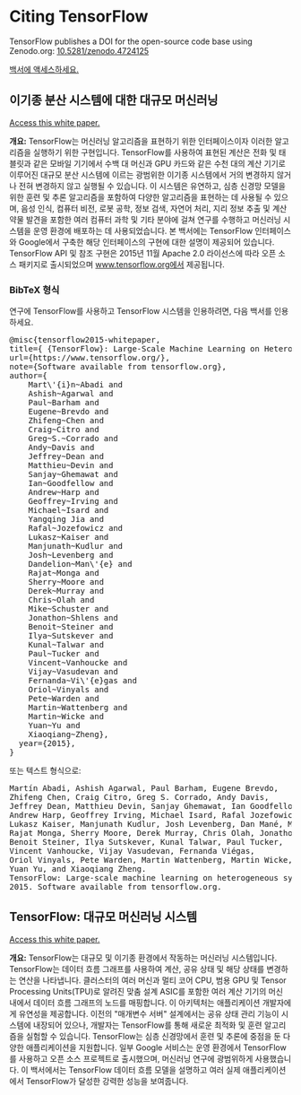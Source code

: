 # Citing TensorFlow

TensorFlow publishes a DOI for the open-source code base using Zenodo.org: [10.5281/zenodo.4724125](https://doi.org/10.5281/zenodo.4724125)

[백서에 액세스하세요.](https://static.googleusercontent.com/media/research.google.com/en//pubs/archive/45166.pdf)

## 이기종 분산 시스템에 대한 대규모 머신러닝

[Access this white paper.](https://static.googleusercontent.com/media/research.google.com/en//pubs/archive/45166.pdf)

**개요:** TensorFlow는 머신러닝 알고리즘을 표현하기 위한 인터페이스이자 이러한 알고리즘을 실행하기 위한 구현입니다. TensorFlow를 사용하여 표현된 계산은 전화 및 태블릿과 같은 모바일 기기에서 수백 대 머신과 GPU 카드와 같은 수천 대의 계산 기기로 이루어진 대규모 분산 시스템에 이르는 광범위한 이기종 시스템에서 거의 변경하지 않거나 전혀 변경하지 않고 실행될 수 있습니다. 이 시스템은 유연하고, 심층 신경망 모델을 위한 훈련 및 추론 알고리즘을 포함하여 다양한 알고리즘을 표현하는 데 사용될 수 있으며, 음성 인식, 컴퓨터 비전, 로봇 공학, 정보 검색, 자연어 처리, 지리 정보 추출 및 계산 약물 발견을 포함한 여러 컴퓨터 과학 및 기타 분야에 걸쳐 연구를 수행하고 머신러닝 시스템을 운영 환경에 배포하는 데 사용되었습니다. 본 백서에는 TensorFlow 인터페이스와 Google에서 구축한 해당 인터페이스의 구현에 대한 설명이 제공되어 있습니다. TensorFlow API 및 참조 구현은 2015년 11월 Apache 2.0 라이선스에 따라 오픈 소스 패키지로 출시되었으며 www.tensorflow.org에서 제공됩니다.

### BibTeX 형식

연구에 TensorFlow를 사용하고 TensorFlow 시스템을 인용하려면, 다음 백서를 인용하세요.

<pre>@misc{tensorflow2015-whitepaper,
title={ {TensorFlow}: Large-Scale Machine Learning on Heterogeneous Systems},
url={https://www.tensorflow.org/},
note={Software available from tensorflow.org},
author={
    Mart\'{i}n~Abadi and
    Ashish~Agarwal and
    Paul~Barham and
    Eugene~Brevdo and
    Zhifeng~Chen and
    Craig~Citro and
    Greg~S.~Corrado and
    Andy~Davis and
    Jeffrey~Dean and
    Matthieu~Devin and
    Sanjay~Ghemawat and
    Ian~Goodfellow and
    Andrew~Harp and
    Geoffrey~Irving and
    Michael~Isard and
    Yangqing Jia and
    Rafal~Jozefowicz and
    Lukasz~Kaiser and
    Manjunath~Kudlur and
    Josh~Levenberg and
    Dandelion~Man\'{e} and
    Rajat~Monga and
    Sherry~Moore and
    Derek~Murray and
    Chris~Olah and
    Mike~Schuster and
    Jonathon~Shlens and
    Benoit~Steiner and
    Ilya~Sutskever and
    Kunal~Talwar and
    Paul~Tucker and
    Vincent~Vanhoucke and
    Vijay~Vasudevan and
    Fernanda~Vi\'{e}gas and
    Oriol~Vinyals and
    Pete~Warden and
    Martin~Wattenberg and
    Martin~Wicke and
    Yuan~Yu and
    Xiaoqiang~Zheng},
  year={2015},
}
</pre>

또는 텍스트 형식으로:

<pre>Martín Abadi, Ashish Agarwal, Paul Barham, Eugene Brevdo,
Zhifeng Chen, Craig Citro, Greg S. Corrado, Andy Davis,
Jeffrey Dean, Matthieu Devin, Sanjay Ghemawat, Ian Goodfellow,
Andrew Harp, Geoffrey Irving, Michael Isard, Rafal Jozefowicz, Yangqing Jia,
Lukasz Kaiser, Manjunath Kudlur, Josh Levenberg, Dan Mané, Mike Schuster,
Rajat Monga, Sherry Moore, Derek Murray, Chris Olah, Jonathon Shlens,
Benoit Steiner, Ilya Sutskever, Kunal Talwar, Paul Tucker,
Vincent Vanhoucke, Vijay Vasudevan, Fernanda Viégas,
Oriol Vinyals, Pete Warden, Martin Wattenberg, Martin Wicke,
Yuan Yu, and Xiaoqiang Zheng.
TensorFlow: Large-scale machine learning on heterogeneous systems,
2015. Software available from tensorflow.org.
</pre>

## TensorFlow: 대규모 머신러닝 시스템

[Access this white paper.](https://www.usenix.org/system/files/conference/osdi16/osdi16-abadi.pdf)

**개요:** TensorFlow는 대규모 및 이기종 환경에서 작동하는 머신러닝 시스템입니다. TensorFlow는 데이터 흐름 그래프를 사용하여 계산, 공유 상태 및 해당 상태를 변경하는 연산을 나타냅니다. 클러스터의 여러 머신과 멀티 코어 CPU, 범용 GPU 및 Tensor Processing Units(TPU)로 알려진 맞춤 설계 ASIC를 포함한 여러 계산 기기의 머신 내에서 데이터 흐름 그래프의 노드를 매핑합니다. 이 아키텍처는 애플리케이션 개발자에게 유연성을 제공합니다. 이전의 "매개변수 서버" 설계에서는 공유 상태 관리 기능이 시스템에 내장되어 있으나, 개발자는 TensorFlow를 통해 새로운 최적화 및 훈련 알고리즘을 실험할 수 있습니다. TensorFlow는 심층 신경망에서 훈련 및 추론에 중점을 둔 다양한 애플리케이션을 지원합니다. 일부 Google 서비스는 운영 환경에서 TensorFlow를 사용하고 오픈 소스 프로젝트로 출시했으며, 머신러닝 연구에 광범위하게 사용했습니다. 이 백서에서는 TensorFlow 데이터 흐름 모델을 설명하고 여러 실제 애플리케이션에서 TensorFlow가 달성한 강력한 성능을 보여줍니다.
